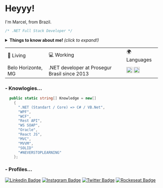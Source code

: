 # Heyyy!

I'm Marcel, from Brazil. 

```csharp
/* .NET Full Stack Developer */
```
<details>
  <summary> <b> Things to know about me! </b> <i>(click to expand!)</i> </summary>
  
  <br>
  
  [![Github Stats By Marcel Coelho](https://github-readme-stats.vercel.app/api?username=quadrified&show_icons=true&title_color=fff&icon_color=79ff97&text_color=9f9f9f&bg_color=151515)](https://github.com/anuraghazra/github-readme-stats)

---

### - Languages and Tools...

<p align="center">

  
  <img src="https://github.com/Quadrified/Quadrified/blob/master/assets/svg/dev/tools/visualstudio.svg" alt="visualstudio" style="vertical-align:top; margin:4px">
  <img src="https://github.com/Quadrified/Quadrified/blob/master/assets/svg/dev/languages/csharp_dotnet.svg" alt="c#" style="vertical-align:top; margin:4px">
  <img src="https://github.com/Quadrified/Quadrified/blob/master/assets/svg/dev/frameworks/wpf.svg" alt="vscode" style="vertical-align:top; margin:4px">  
  
  <img src="https://github.com/Quadrified/Quadrified/blob/master/assets/svg/dev/tools/visualstudio_code.svg" alt="vscode" style="vertical-align:top; margin:4px">
  <img src="https://github.com/Quadrified/Quadrified/blob/master/assets/svg/dev/languages/js.svg" alt="js" style="vertical-align:top; margin:4px">
  <img src="https://github.com/Quadrified/Quadrified/blob/master/assets/svg/dev/frameworks/react.svg" alt="react" style="vertical-align:top; margin:4px">
  <img src="https://github.com/Quadrified/Quadrified/blob/master/assets/svg/dev/frameworks/%20reactnative.svg" alt="reactnative" style="vertical-align:top; margin:4px">  

---

</p>

### - I'm currently...

- Improving my .NETCore skills

- Learning React with NextJs.
- Learning to develop React Native.

---

</details>

<html>
<body>
<table>
<tr>
   <td>
   📍 Living
  </td>
  <td>
  💻 Working
  </td>
  <td>
 🌍 Languages
  </td>
</tr>
<tr>
<td>
Belo Horizonte, MG
</td>
<td>
.NET developer at Prosegur Brasil since 2013
</td>
<td>
<img src="https://cdn.countryflags.com/thumbs/brazil/flag-round-250.png" height="20px" 	width="20px" alt="Espanha"/>
<img src="https://cdn.countryflags.com/thumbs/spain/flag-round-250.png" height="20px" 	width="20px" alt="Espanha"/>
</td>
</tr>
</table>
	
</body>
</html>

### - Knowlogies...

```csharp
  public static string[] Knowledge = new[]
    {
      ".NET (Standart / Core) => C# / VB.Net",        
      "WPF",
      "WCF", 
      "Rest API",
      "WS SOAP", 
      "Oracle",       
      "React JS",
      "MVC", 
      "MVVM", 
      "SOLID"
      "#NEVERSTOPLEARNING"
    };
```

### - Profiles...

[![Linkedin Badge](https://img.shields.io/badge/-LinkedIn-blue?style=flat-square&logo=Linkedin&logoColor=white&link=https://www.linkedin.com/in/marcelsanto/)](https://www.linkedin.com/in/marcelsanto/)   [![Instagram Badge](https://img.shields.io/badge/-Instagram-violet?style=flat-square&logo=Instagram&logoColor=white&link=https://www.instagram.com/marcelfcoelho/)](https://www.instagram.com/marcelfcoelho/)  [![Twitter Badge](https://img.shields.io/badge/-Twitter-1A91DA?style=flat-square&labelColor=1A91DA&logo=twitter&logoColor=white&link=https://twitter.com/marcelfcoelho)](https://twitter.com/marcelfcoelho) [![Rockeseat Badge](https://img.shields.io/badge/-Rocketseat-6C4FBB?style=flat-square&logoColor=white&link=https://app.rocketseat.com.br/me/marcelsanto/)](https://app.rocketseat.com.br/me/marcelsanto/)
